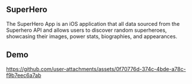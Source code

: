 ## SuperHero 
The SuperHero App is an iOS application that all data sourced from the Superhero API and allows users to discover random superheroes, showcasing their images, power stats, biographies, and appearances. 

## Demo


https://github.com/user-attachments/assets/0f70776d-374c-4bde-a78c-f9b7eec6a7ab

